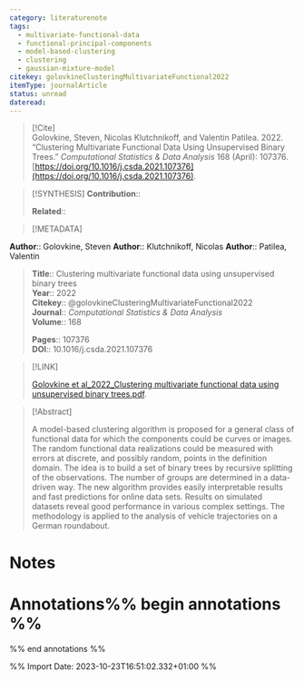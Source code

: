 ```yaml
---
category: literaturenote
tags:
  - multivariate-functional-data
  - functional-principal-components
  - model-based-clustering
  - clustering
  - gaussian-mixture-model
citekey: golovkineClusteringMultivariateFunctional2022
itemType: journalArticle
status: unread
dateread:
---
```


> [!Cite]  
> Golovkine, Steven, Nicolas Klutchnikoff, and Valentin Patilea. 2022. “Clustering Multivariate Functional Data Using Unsupervised Binary Trees.” _Computational Statistics & Data Analysis_ 168 (April): 107376. [https://doi.org/10.1016/j.csda.2021.107376](https://doi.org/10.1016/j.csda.2021.107376).

> [!SYNTHESIS] 
>**Contribution**::
>
>**Related**:: 
>

> [!METADATA]  
>
**Author**:: Golovkine, Steven
**Author**:: Klutchnikoff, Nicolas
**Author**:: Patilea, Valentin<br>
> **Title**:: Clustering multivariate functional data using unsupervised binary trees    
> **Year**:: 2022     
> **Citekey**:: @golovkineClusteringMultivariateFunctional2022    
>**Journal**:: *Computational Statistics & Data Analysis*    
>**Volume**:: 168    
>     
>    
>    
>     
> **Pages**:: 107376    
>**DOI**:: 10.1016/j.csda.2021.107376    
>

> [!LINK] 
>
> [Golovkine et al_2022_Clustering multivariate functional data using unsupervised binary trees.pdf](file:///Users/steven/Library/CloudStorage/GoogleDrive-steven.golovkine@ul.ie/My%20Drive/bibliography/Computational%20Statistics%20&%20Data%20Analysis/2022/Golovkine%20et%20al_2022_Clustering%20multivariate%20functional%20data%20using%20unsupervised%20binary%20trees.pdf).

>[!Abstract]
>
>A model-based clustering algorithm is proposed for a general class of functional data for which the components could be curves or images. The random functional data realizations could be measured with errors at discrete, and possibly random, points in the definition domain. The idea is to build a set of binary trees by recursive splitting of the observations. The number of groups are determined in a data-driven way. The new algorithm provides easily interpretable results and fast predictions for online data sets. Results on simulated datasets reveal good performance in various complex settings. The methodology is applied to the analysis of vehicle trajectories on a German roundabout.
>>


# Notes<br>
# Annotations%% begin annotations %%  
 
  
%% end annotations %%

%% Import Date: 2023-10-23T16:51:02.332+01:00 %%
